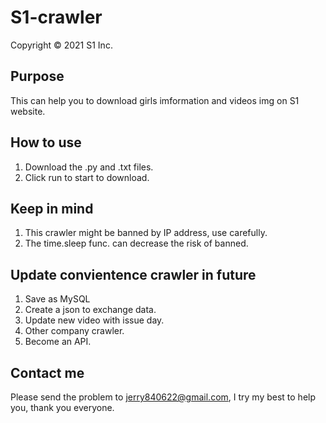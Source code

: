 # S1-crawler
Copyright © 2021 S1 Inc.

## Purpose
This can help you to download girls imformation and videos img on S1 website.

## How to use
1. Download the .py and .txt files.
2. Click run to start to download.

## Keep in mind
1. This crawler might be banned by IP address, use carefully.
2. The time.sleep func. can decrease the risk of banned.

## Update convientence crawler in future
1. Save as MySQL
2. Create a json to exchange data.
3. Update new video with issue day.
4. Other company crawler.
5. Become an API.

## Contact me
Please send the problem to jerry840622@gmail.com, I try my best to help you, thank you everyone.
